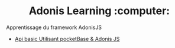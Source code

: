 <h1 align="center">Adonis Learning :computer:</h1>

<p>Apprentissage du framework AdonisJS</p>

- [Api basic Utilisant pocketBase & Adonis JS](https://github.com/FlorentAzd/adonis_learning/tree/main/01_basic_adonis_pocketbase_api)
